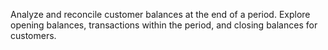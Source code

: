 Analyze and reconcile customer balances at the end of a period. Explore opening balances, transactions within the period, and closing balances for customers.
